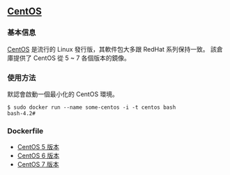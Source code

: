 ## [CentOS](https://registry.hub.docker.com/_/centos/)

### 基本信息
[CentOS](https://en.wikipedia.org/wiki/CentOS) 是流行的 Linux 發行版，其軟件包大多跟 RedHat 系列保持一致。
該倉庫提供了 CentOS 從 5 ~ 7 各個版本的鏡像。

### 使用方法
默認會啟動一個最小化的 CentOS 環境。
```
$ sudo docker run --name some-centos -i -t centos bash
bash-4.2#
```

### Dockerfile
* [CentOS 5 版本](https://github.com/CentOS/sig-cloud-instance-images/blob/2e5a9c4e8b7191b393822e4b9e98820db5638a77/docker/Dockerfile)
* [CentOS 6 版本](https://github.com/CentOS/sig-cloud-instance-images/blob/8717e33ea5432ecb33d7ecefe8452a973715d037/docker/Dockerfile)
* [CentOS 7 版本](https://github.com/CentOS/sig-cloud-instance-images/blob/af7a1b9f8f30744360a10fe44c53a1591bef26f9/docker/Dockerfile)
